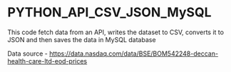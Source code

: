 # PYTHON_API_CSV_JSON_MySQL
This code fetch data from an API, writes the dataset to CSV, converts it to JSON and then saves the data in MySQL database

Data source - https://data.nasdaq.com/data/BSE/BOM542248-deccan-health-care-ltd-eod-prices
